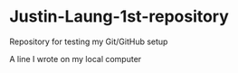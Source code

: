 # Justin-Laung-1st-repository
Repository for testing my Git/GitHub setup

A line I wrote on my local computer
